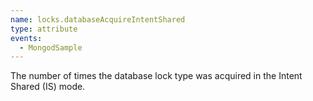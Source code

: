 ```yaml
---
name: locks.databaseAcquireIntentShared
type: attribute
events:
  - MongodSample
---
```


The number of times the database lock type was acquired in the Intent Shared (IS) mode.